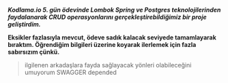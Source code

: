 *__Kodlama.io 5. gün ödevinde Lombok Spring ve Postgres teknolojilerinden faydalanarak CRUD operasyonlarını gerçekleştirebildiğimiz bir proje geliştirdim.__*

__Eksikler fazlasıyla mevcut, ödeve sadık kalacak seviyede tamamlayarak bıraktım. Öğrendiğim bilgileri üzerine koyarak ilerlemek için fazla sabırsızım çünkü.__

> ilgilenen arkadaşlara fayda sağlayacak yönleri olabileceğini umuyorum
> SWAGGER depended
